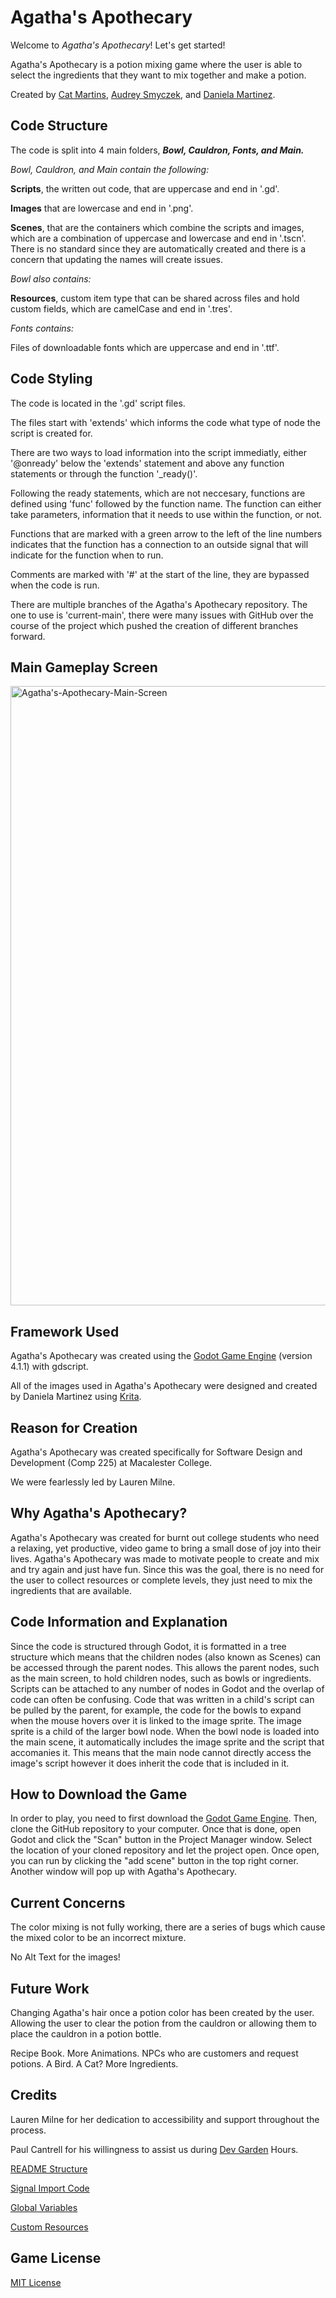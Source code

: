 # Agatha's Apothecary

Welcome to _Agatha's Apothecary_! Let's get started!

Agatha's Apothecary is a potion mixing game where the user is able to select the ingredients that they want to mix together and make a potion.

Created by [Cat Martins](https://github.com/catmartz), [Audrey Smyczek](https://github.com/Audrey-Smyczek), and [Daniela Martinez](https://github.com/martinezdaniela17).

## Code Structure
The code is split into 4 main folders, _**Bowl, Cauldron, Fonts, and Main.**_

_Bowl, Cauldron, and Main contain the following:_

**Scripts**, the written out code, that are uppercase and end in '.gd'.

**Images** that are lowercase and end in '.png'.

**Scenes**, that are the containers which combine the scripts and images, which are a combination of uppercase and lowercase and end in '.tscn'. There is no standard since they are automatically created and there is a concern that updating the names will create issues.

_Bowl also contains:_

**Resources**, custom item type that can be shared across files and hold custom fields, which are camelCase and end in '.tres'.

_Fonts contains:_

Files of downloadable fonts which are uppercase and end in '.ttf'.

## Code Styling
The code is located in the '.gd' script files. 

The files start with 'extends' which informs the code what type of node the script is created for.

There are two ways to load information into the script immediatly, either '@onready' below the 'extends' statement and above any function statements or through the function '_ready()'.

Following the ready statements, which are not neccesary, functions are defined using 'func' followed by the function name. The function can either take parameters, information that it needs to use within the function, or not.

Functions that are marked with a green arrow to the left of the line numbers indicates that the function has a connection to an outside signal that will indicate for the function when to run.

Comments are marked with '#' at the start of the line, they are bypassed when the code is run.

There are multiple branches of the Agatha's Apothecary repository. The one to use is 'current-main', there were many issues with GitHub over the course of the project which pushed the creation of different branches forward.

## Main Gameplay Screen
<img width="991" alt="Agatha's-Apothecary-Main-Screen" src="https://github.com/Audrey-Smyczek/agathas-apothecary/assets/98111335/8a4a1c9b-bc45-4aaa-b3f1-b4a73c4cf8c3">

## Framework Used
Agatha's Apothecary was created using the [Godot Game Engine](https://godotengine.org/) (version 4.1.1) with gdscript.

All of the images used in Agatha's Apothecary were designed and created by Daniela Martinez using [Krita](https://krita.org/en/).

## Reason for Creation
Agatha's Apothecary was created specifically for Software Design and Development (Comp 225) at Macalester College. 

We were fearlessly led by Lauren Milne.

## Why Agatha's Apothecary?
Agatha's Apothecary was created for burnt out college students who need a relaxing, yet productive, video game to bring a small dose of joy into their lives. Agatha's Apothecary was made to motivate people to create and mix and try again and just have fun. Since this was the goal, there is no need for the user to collect resources or complete levels, they just need to mix the ingredients that are available.

## Code Information and Explanation
Since the code is structured through Godot, it is formatted in a tree structure which means that the children nodes (also known as Scenes) can be accessed through the parent nodes. This allows the parent nodes, such as the main screen, to hold children nodes, such as bowls or ingredients. Scripts can be attached to any number of nodes in Godot and the overlap of code can often be confusing. Code that was written in a child's script can be pulled by the parent, for example, the code for the bowls to expand when the mouse hovers over it is linked to the image sprite. The image sprite is a child of the larger bowl node. When the bowl node is loaded into the main scene, it automatically includes the image sprite and the script that accomanies it. This means that the main node cannot directly access the image's script however it does inherit the code that is included in it. 

## How to Download the Game
In order to play, you need to first download the [Godot Game Engine](https://godotengine.org/). Then, clone the GitHub repository to your computer. Once that is done, open Godot and click the "Scan" button in the Project Manager window. Select the location of your cloned repository and let the project open. Once open, you can run by clicking the "add scene" button in the top right corner. Another window will pop up with Agatha's Apothecary. 

## Current Concerns
The color mixing is not fully working, there are a series of bugs which cause the mixed color to be an incorrect mixture.

No Alt Text for the images!

## Future Work
Changing Agatha's hair once a potion color has been created by the user. Allowing the user to clear the potion from the cauldron or allowing them to place the cauldron in a potion bottle.

Recipe Book. More Animations. NPCs who are customers and request potions. A Bird. A Cat? More Ingredients.

## Credits
Lauren Milne for her dedication to accessibility and support throughout the process.

Paul Cantrell for his willingness to assist us during [Dev Garden](https://devgarden.macalester.edu/) Hours.

[README Structure](https://www.mygreatlearning.com/blog/readme-file/#:~:text=readme%20file%20is.-,What%20is%20a%20README%20File%3F,about%20the%20patches%20or%20updates.)

[Signal Import Code](https://kidscancode.org/godot_recipes/3.x/basics/custom_resources/index.html)

[Global Variables](https://youtu.be/sc-tEPdLZhk?si=rPEOMSKtXi5BGy9X)

[Custom Resources](https://www.youtube.com/watch?v=vzRZjM9MTGw)

## Game License
[MIT License](LICENSE)

